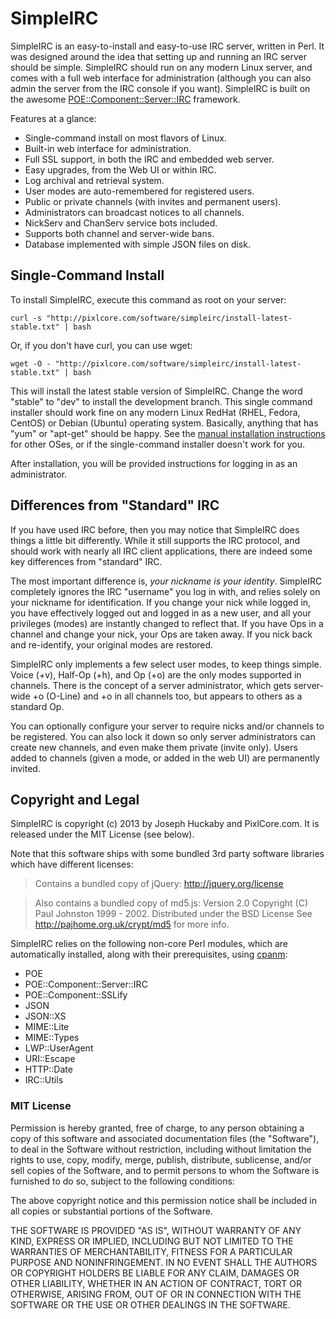 SimpleIRC
=========

SimpleIRC is an easy-to-install and easy-to-use IRC server, written in Perl.  It was designed around the idea that setting up and running an IRC server should be simple.  SimpleIRC should run on any modern Linux server, and comes with a full web interface for administration (although you can also admin the server from the IRC console if you want).  SimpleIRC is built on the awesome [POE::Component::Server::IRC](http://search.cpan.org/dist/POE-Component-Server-IRC/) framework.

Features at a glance:

* Single-command install on most flavors of Linux.
* Built-in web interface for administration.
* Full SSL support, in both the IRC and embedded web server.
* Easy upgrades, from the Web UI or within IRC.
* Log archival and retrieval system.
* User modes are auto-remembered for registered users.
* Public or private channels (with invites and permanent users).
* Administrators can broadcast notices to all channels.
* NickServ and ChanServ service bots included.
* Supports both channel and server-wide bans.
* Database implemented with simple JSON files on disk.

## Single-Command Install

To install SimpleIRC, execute this command as root on your server:

    curl -s "http://pixlcore.com/software/simpleirc/install-latest-stable.txt" | bash

Or, if you don't have curl, you can use wget:

    wget -O - "http://pixlcore.com/software/simpleirc/install-latest-stable.txt" | bash

This will install the latest stable version of SimpleIRC.  Change the word "stable" to "dev" to install the development branch.  This single command installer should work fine on any modern Linux RedHat (RHEL, Fedora, CentOS) or Debian (Ubuntu) operating system.  Basically, anything that has "yum" or "apt-get" should be happy.  See the [manual installation instructions](https://github.com/jhuckaby/simpleirc/wiki/Manual-Installation) for other OSes, or if the single-command installer doesn't work for you.

After installation, you will be provided instructions for logging in as an administrator.

## Differences from "Standard" IRC

If you have used IRC before, then you may notice that SimpleIRC does things a little bit differently.  While it still supports the IRC protocol, and should work with nearly all IRC client applications, there are indeed some key differences from "standard" IRC.

The most important difference is, _your nickname is your identity_.  SimpleIRC completely ignores the IRC "username" you log in with, and relies solely on your nickname for identification.  If you change your nick while logged in, you have effectively logged out and logged in as a new user, and all your privileges (modes) are instantly changed to reflect that.  If you have Ops in a channel and change your nick, your Ops are taken away.  If you nick back and re-identify, your original modes are restored.

SimpleIRC only implements a few select user modes, to keep things simple.  Voice (+v), Half-Op (+h), and Op (+o) are the only modes supported in channels.  There is the concept of a server administrator, which gets server-wide +o (O-Line) and +o in all channels too, but appears to others as a standard Op.

You can optionally configure your server to require nicks and/or channels to be registered.  You can also lock it down so only server administrators can create new channels, and even make them private (invite only).  Users added to channels (given a mode, or added in the web UI) are permanently invited.

## Copyright and Legal

SimpleIRC is copyright (c) 2013 by Joseph Huckaby and PixlCore.com.  It is released under the MIT License (see below).

Note that this software ships with some bundled 3rd party software libraries which have different licenses:

> Contains a bundled copy of jQuery:
> http://jquery.org/license

> Also contains a bundled copy of md5.js:
> Version 2.0 Copyright (C) Paul Johnston 1999 - 2002.
> Distributed under the BSD License
> See http://pajhome.org.uk/crypt/md5 for more info.

SimpleIRC relies on the following non-core Perl modules, which are automatically installed, along with their prerequisites, using [cpanm](http://cpanmin.us):

* POE
* POE::Component::Server::IRC
* POE::Component::SSLify
* JSON
* JSON::XS
* MIME::Lite
* MIME::Types
* LWP::UserAgent
* URI::Escape
* HTTP::Date
* IRC::Utils

### MIT License

Permission is hereby granted, free of charge, to any person obtaining a copy
of this software and associated documentation files (the "Software"), to deal
in the Software without restriction, including without limitation the rights
to use, copy, modify, merge, publish, distribute, sublicense, and/or sell
copies of the Software, and to permit persons to whom the Software is
furnished to do so, subject to the following conditions:

The above copyright notice and this permission notice shall be included in
all copies or substantial portions of the Software.

THE SOFTWARE IS PROVIDED "AS IS", WITHOUT WARRANTY OF ANY KIND, EXPRESS OR
IMPLIED, INCLUDING BUT NOT LIMITED TO THE WARRANTIES OF MERCHANTABILITY,
FITNESS FOR A PARTICULAR PURPOSE AND NONINFRINGEMENT. IN NO EVENT SHALL THE
AUTHORS OR COPYRIGHT HOLDERS BE LIABLE FOR ANY CLAIM, DAMAGES OR OTHER
LIABILITY, WHETHER IN AN ACTION OF CONTRACT, TORT OR OTHERWISE, ARISING FROM,
OUT OF OR IN CONNECTION WITH THE SOFTWARE OR THE USE OR OTHER DEALINGS IN
THE SOFTWARE.

